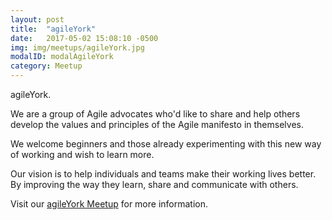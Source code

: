 ```yaml
---
layout: post
title:  "agileYork"
date:   2017-05-02 15:08:10 -0500
img: img/meetups/agileYork.jpg
modalID: modalAgileYork
category: Meetup
---
```

agileYork.

We are a group of Agile advocates who'd like to share and help others develop the values and principles of the Agile manifesto in themselves.

We welcome beginners and those already experimenting with this new way of working and wish to learn more.

Our vision is to help individuals and teams make their working lives better.  By improving the way they learn, share and communicate with others.

Visit our [agileYork Meetup][agile-york-meetup-link] for more information.

[agile-york-meetup-link]: https://www.facebook.com/groups/agileYork/